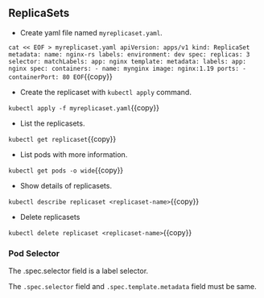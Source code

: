 ## ReplicaSets

- Create yaml file named `myreplicaset.yaml`.

`cat << EOF > myreplicaset.yaml
apiVersion: apps/v1
kind: ReplicaSet
metadata:
  name: nginx-rs
  labels:
    environment: dev
spec:
  replicas: 3
  selector:
    matchLabels:
      app: nginx
  template:
    metadata:
      labels:
        app: nginx
    spec:
      containers:
      - name: mynginx
        image: nginx:1.19
        ports:
        - containerPort: 80
EOF`{{copy}}

- Create the replicaset with `kubectl apply` command.

`kubectl apply -f myreplicaset.yaml`{{copy}}

- List the replicasets.

`kubectl get replicaset`{{copy}}

- List pods with more information.
  
`kubectl get pods -o wide`{{copy}}

- Show details of replicasets.

`kubectl describe replicaset <replicaset-name>`{{copy}}

- Delete replicasets

`kubectl delete replicaset <replicaset-name>`{{copy}}

### Pod Selector

The .spec.selector field is a label selector. 

The `.spec.selector` field and `.spec.template.metadata` field must be same.